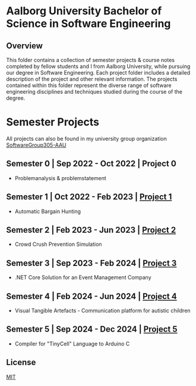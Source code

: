 # Aalborg University Bachelor of Science in Software Engineering

## Overview
This folder contains a collection of semester projects & course notes completed by fellow students and I from Aalborg University, while pursuing our degree in Software Engineering. Each project folder includes a detailed description of the project and other relevant information. The projects contained within this folder represent the diverse range of software engineering disciplines and techniques studied during the course of the degree.

# Semester Projects

All projects can also be found in my university group organization [SoftwareGroup305-AAU](https://github.com/SoftwareGroup305-AAU)

## Semester 0 | Sep 2022 - Oct 2022 | Project 0

- Problemanalysis & problemstatement

## Semester 1 | Oct 2022 - Feb 2023 | [Project 1](https://github.com/Emilprivate/Esd.EDU/tree/main/AAU-BSc-Software/Project-P1)

- Automatic Bargain Hunting

## Semester 2 | Feb 2023 - Jun 2023 | [Project 2](https://github.com/Emilprivate/Esd.EDU/tree/main/AAU-BSc-Software/Project-P2)

- Crowd Crush Prevention Simulation

## Semester 3 | Sep 2023 - Feb 2024 | [Project 3](https://github.com/Emilprivate/Esd.EDU/tree/main/AAU-BSc-Software/Project-P3)

- .NET Core Solution for an Event Management Company

## Semester 4 | Feb 2024 - Jun 2024 | [Project 4](https://github.com/Emilprivate/Esd.EDU/tree/main/AAU-BSc-Software/Project-P4)

- Visual Tangible Artefacts - Communication platform for autistic children

## Semester 5 | Sep 2024 - Dec 2024 | [Project 5](https://github.com/Emilprivate/Esd.EDU/tree/main/AAU-BSc-Software/Project-P4)
- Compiler for "TinyCell" Language to Arduino C

## License

[MIT](https://choosealicense.com/licenses/mit/)
